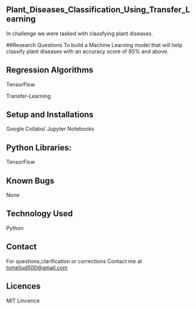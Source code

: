## Plant_Diseases_Classification_Using_Transfer_Learning
In challenge we were tasked with classfying plant diseases. 

##Research Questions
To build a Machine Learning model that will help classify plant diseases with an accuracy score of 85% and above.

## Regression Algorithms
TensorFlow 

Transfer-Learning


## Setup and Installations
Google Collabs/ Jupyter Notebooks

## Python Libraries:
TensorFlow 

## Known Bugs
None

## Technology Used
Python

## Contact
For questions,clarification or corrections Contact me at tomeliud500@gmail.com

## Licences
MIT Lincence
